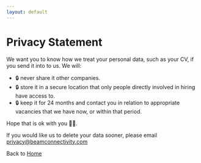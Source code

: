 ```yaml
---
layout: default
---
```


# Privacy Statement

We want you to know how we treat your personal data, such as your CV, if you send it into to us. We will:

* 🔒 never share it other companies.
* 🔒 store it in a secure location that only people directly involved in hiring have access to.
* 🔒 keep it for 24 months and contact you in relation to appropriate vacancies that we have now, or within that period.

Hope that is ok with you 🤞🏼. 

If you would like us to delete your data sooner, please email [privacy@beamconnectivity.com](mailto://privacy@beamconnectivity.com)

Back to [Home](/)